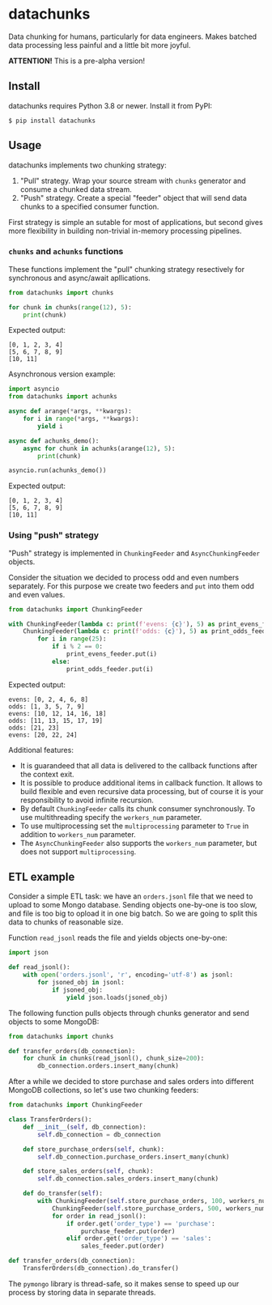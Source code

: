 # datachunks

Data chunking for humans, particularly for data engineers. Makes batched data
processing less painful and a little bit more joyful.

**ATTENTION!** This is a pre-alpha version!

## Install
datachunks requires Python 3.8 or newer. Install it from PyPI:
```shell
$ pip install datachunks
```

## Usage
datachunks implements two chunking strategy:
1. "Pull" strategy. Wrap your source stream with <code>chunks</code> generator and consume a chunked data stream.
2. "Push" strategy. Create a special "feeder" object that will send data chunks to a specified consumer function.

First strategy is simple an sutable for most of applications, but second gives more flexibility in building non-trivial
in-memory processing pipelines.

### <code>chunks</code> and <code>achunks</code> functions
These functions implement the "pull" chunking strategy resectively for synchronous and async/await apllications.
```python
from datachunks import chunks

for chunk in chunks(range(12), 5):
    print(chunk)
```
Expected output:
```
[0, 1, 2, 3, 4]
[5, 6, 7, 8, 9]
[10, 11]
```
Asynchronous version example:
```python
import asyncio
from datachunks import achunks

async def arange(*args, **kwargs):
    for i in range(*args, **kwargs):
        yield i

async def achunks_demo():
    async for chunk in achunks(arange(12), 5):
        print(chunk)

asyncio.run(achunks_demo())
```
Expected output:
```
[0, 1, 2, 3, 4]
[5, 6, 7, 8, 9]
[10, 11]
```

### Using "push" strategy
"Push" strategy is implemented in <code>ChunkingFeeder</code> and <code>AsyncChunkingFeeder</code> objects.

Consider the situation we decided to process odd and even numbers separately. For this purpose we create two feeders
and <code>put</code> into them odd and even values. 
```python
from datachunks import ChunkingFeeder

with ChunkingFeeder(lambda c: print(f'evens: {c}'), 5) as print_evens_feeder, \
    ChunkingFeeder(lambda c: print(f'odds: {c}'), 5) as print_odds_feeder:
        for i in range(25):
            if i % 2 == 0:
                print_evens_feeder.put(i)
            else:
                print_odds_feeder.put(i)
```
Expected output:
```
evens: [0, 2, 4, 6, 8]
odds: [1, 3, 5, 7, 9]
evens: [10, 12, 14, 16, 18]
odds: [11, 13, 15, 17, 19]
odds: [21, 23]
evens: [20, 22, 24]
```
Additional features:
- It is guarandeed that all data is delivered to the callback functions after the context exit.
- It is possible to produce additional items in callback function. It allows to build flexible and even recursive data processing, but of course it is your responsibility to avoid infinite recursion.
- By default <code>ChunkingFeeder</code> calls its chunk consumer synchronously. To use multithreading specify the <code>workers_num</code> parameter.
- To use multiprocessing set the <code>multiprocessing</code> parameter to <code>True</code> in addition to <code>workers_num</code> parameter.
- The <code>AsyncChunkingFeeder</code> also supports the <code>workers_num</code> parameter, but does not support <code>multiprocessing</code>.

## ETL example
Consider a simple ETL task: we have an <code>orders.jsonl</code> file that we need to upload to some Mongo database. Sending objects one-by-one is too slow, and file is too big to opload it in one big batch. So we are going to split this data to chunks of reasonable size.

Function <code>read_jsonl</code> reads the file and yields objects one-by-one:
```python
import json

def read_jsonl():
    with open('orders.jsonl', 'r', encoding='utf-8') as jsonl:
        for jsoned_obj in jsonl:
            if jsoned_obj:
                yield json.loads(jsoned_obj)
```
The following function pulls objects through chunks generator and send objects to some MongoDB:
```python
from datachunks import chunks

def transfer_orders(db_connection):
    for chunk in chunks(read_jsonl(), chunk_size=200):
        db_connection.orders.insert_many(chunk)
```
After a while we decided to store purchase and sales orders into different MongoDB collections, so let's use two chunking feeders:
```python
from datachunks import ChunkingFeeder

class TransferOrders():
    def __init__(self, db_connection):
        self.db_connection = db_connection

    def store_purchase_orders(self, chunk):
        self.db_connection.purchase_orders.insert_many(chunk)

    def store_sales_orders(self, chunk):
        self.db_connection.sales_orders.insert_many(chunk)

    def do_transfer(self):
        with ChunkingFeeder(self.store_purchase_orders, 100, workers_num=1) as purchase_feeder, \
            ChunkingFeeder(self.store_purchase_orders, 500, workers_num=1) as sales_feeder:
            for order in read_jsonl():
                if order.get('order_type') == 'purchase':
                    purchase_feeder.put(order)
                elif order.get('order_type') == 'sales':
                    sales_feeder.put(order)

def transfer_orders(db_connection):
    TransferOrders(db_connection).do_transfer()
```
The <code>pymongo</code> library is thread-safe, so it makes sense to speed up our process by storing data in separate threads.
